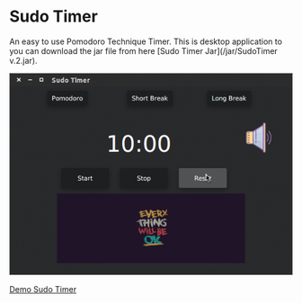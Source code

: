 # Sudo Timer
 
An easy to use Pomodoro Technique Timer. This is desktop application to you can download the jar file from here [Sudo Timer Jar](/jar/SudoTimer v.2.jar).

![Sudo Timer](/gif/SudoTimer.gif) 

[Demo Sudo Timer](https://youtu.be/vSZ8ihsFNYs)
